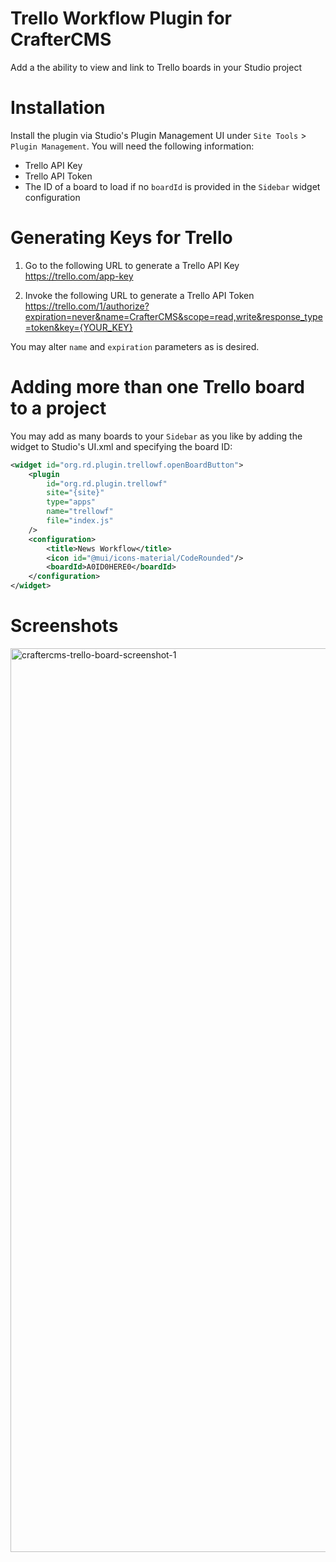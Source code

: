 # Trello Workflow Plugin for CrafterCMS

Add a the ability to view and link to Trello boards in your Studio project

# Installation

Install the plugin via Studio's Plugin Management UI under `Site Tools` > `Plugin Management`.
You will need the following information:
- Trello API Key
- Trello API Token
- The ID of a board to load if no `boardId` is provided in the `Sidebar` widget configuration

# Generating Keys for Trello

1. Go to the following URL to generate a Trello API Key
https://trello.com/app-key

2. Invoke the following URL to generate a Trello API Token
https://trello.com/1/authorize?expiration=never&name=CrafterCMS&scope=read,write&response_type=token&key={YOUR_KEY}

You may alter `name` and `expiration` parameters as is desired.

# Adding more than one Trello board to a project
You may add as many boards to your `Sidebar` as you like by adding the widget to Studio's UI.xml and specifying the board ID:
```xml
<widget id="org.rd.plugin.trellowf.openBoardButton">
    <plugin
        id="org.rd.plugin.trellowf"
        site="{site}"
        type="apps"
        name="trellowf"
        file="index.js"
    />
    <configuration>
        <title>News Workflow</title> 
        <icon id="@mui/icons-material/CodeRounded"/>
        <boardId>A0ID0HERE0</boardId>
    </configuration>
</widget>
```


# Screenshots
<img width="1446" alt="craftercms-trello-board-screenshot-1" src="https://user-images.githubusercontent.com/169432/198916799-f081ab78-e6ca-4866-9429-4ac746f415df.png">
